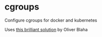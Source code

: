 cgroups
=========

Configure cgroups for docker and kubernetes

Uses [this brilliant solution](https://stackoverflow.com/a/67649971/827081) by Oliver Blaha
